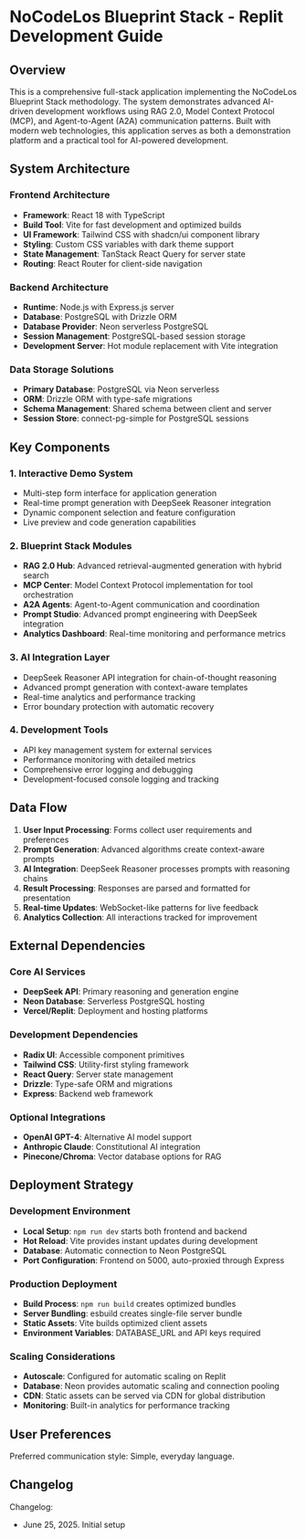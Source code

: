 # NoCodeLos Blueprint Stack - Replit Development Guide

## Overview

This is a comprehensive full-stack application implementing the NoCodeLos Blueprint Stack methodology. The system demonstrates advanced AI-driven development workflows using RAG 2.0, Model Context Protocol (MCP), and Agent-to-Agent (A2A) communication patterns. Built with modern web technologies, this application serves as both a demonstration platform and a practical tool for AI-powered development.

## System Architecture

### Frontend Architecture
- **Framework**: React 18 with TypeScript
- **Build Tool**: Vite for fast development and optimized builds
- **UI Framework**: Tailwind CSS with shadcn/ui component library
- **Styling**: Custom CSS variables with dark theme support
- **State Management**: TanStack React Query for server state
- **Routing**: React Router for client-side navigation

### Backend Architecture
- **Runtime**: Node.js with Express.js server
- **Database**: PostgreSQL with Drizzle ORM
- **Database Provider**: Neon serverless PostgreSQL
- **Session Management**: PostgreSQL-based session storage
- **Development Server**: Hot module replacement with Vite integration

### Data Storage Solutions
- **Primary Database**: PostgreSQL via Neon serverless
- **ORM**: Drizzle ORM with type-safe migrations
- **Schema Management**: Shared schema between client and server
- **Session Store**: connect-pg-simple for PostgreSQL sessions

## Key Components

### 1. Interactive Demo System
- Multi-step form interface for application generation
- Real-time prompt generation with DeepSeek Reasoner integration
- Dynamic component selection and feature configuration
- Live preview and code generation capabilities

### 2. Blueprint Stack Modules
- **RAG 2.0 Hub**: Advanced retrieval-augmented generation with hybrid search
- **MCP Center**: Model Context Protocol implementation for tool orchestration
- **A2A Agents**: Agent-to-Agent communication and coordination
- **Prompt Studio**: Advanced prompt engineering with DeepSeek integration
- **Analytics Dashboard**: Real-time monitoring and performance metrics

### 3. AI Integration Layer
- DeepSeek Reasoner API integration for chain-of-thought reasoning
- Advanced prompt generation with context-aware templates
- Real-time analytics and performance tracking
- Error boundary protection with automatic recovery

### 4. Development Tools
- API key management system for external services
- Performance monitoring with detailed metrics
- Comprehensive error logging and debugging
- Development-focused console logging and tracking

## Data Flow

1. **User Input Processing**: Forms collect user requirements and preferences
2. **Prompt Generation**: Advanced algorithms create context-aware prompts
3. **AI Integration**: DeepSeek Reasoner processes prompts with reasoning chains
4. **Result Processing**: Responses are parsed and formatted for presentation
5. **Real-time Updates**: WebSocket-like patterns for live feedback
6. **Analytics Collection**: All interactions tracked for improvement

## External Dependencies

### Core AI Services
- **DeepSeek API**: Primary reasoning and generation engine
- **Neon Database**: Serverless PostgreSQL hosting
- **Vercel/Replit**: Deployment and hosting platforms

### Development Dependencies
- **Radix UI**: Accessible component primitives
- **Tailwind CSS**: Utility-first styling framework
- **React Query**: Server state management
- **Drizzle**: Type-safe ORM and migrations
- **Express**: Backend web framework

### Optional Integrations
- **OpenAI GPT-4**: Alternative AI model support
- **Anthropic Claude**: Constitutional AI integration
- **Pinecone/Chroma**: Vector database options for RAG

## Deployment Strategy

### Development Environment
- **Local Setup**: `npm run dev` starts both frontend and backend
- **Hot Reload**: Vite provides instant updates during development
- **Database**: Automatic connection to Neon PostgreSQL
- **Port Configuration**: Frontend on 5000, auto-proxied through Express

### Production Deployment
- **Build Process**: `npm run build` creates optimized bundles
- **Server Bundling**: esbuild creates single-file server bundle
- **Static Assets**: Vite builds optimized client assets
- **Environment Variables**: DATABASE_URL and API keys required

### Scaling Considerations
- **Autoscale**: Configured for automatic scaling on Replit
- **Database**: Neon provides automatic scaling and connection pooling
- **CDN**: Static assets can be served via CDN for global distribution
- **Monitoring**: Built-in analytics for performance tracking

## User Preferences

Preferred communication style: Simple, everyday language.

## Changelog

Changelog:
- June 25, 2025. Initial setup